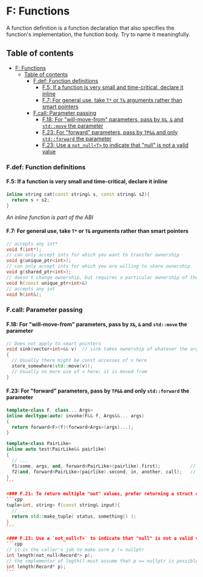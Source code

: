 # F: Functions
A function definition is a function declaration that also specifies the function's implementation, the function body. Try to name it meaningfully.

## Table of contents
- [F: Functions](#f-functions)
  - [Table of contents](#table-of-contents)
    - [F.def: Function definitions](#fdef-function-definitions)
      - [F.5: If a function is very small and time-critical, declare it inline](#f5-if-a-function-is-very-small-and-time-critical-declare-it-inline)
      - [F.7: For general use, take `T*` or `T&` arguments rather than smart pointers](#f7-for-general-use-take-t-or-t-arguments-rather-than-smart-pointers)
    - [F.call: Parameter passing](#fcall-parameter-passing)
      - [F.18: For "will-move-from" parameters, pass by `X&`, `&` and `std::move` the parameter](#f18-for-will-move-from-parameters-pass-by-x--and-stdmove-the-parameter)
      - [F.23: For "forward" parameters, pass by `TP&&` and only `std::forward` the parameter](#f23-for-forward-parameters-pass-by-tp-and-only-stdforward-the-parameter)
      - [F.23: Use a `not_null<T>` to indicate that "null" is not a valid value](#f23-use-a-not_nullt-to-indicate-that-null-is-not-a-valid-value)

### F.def: Function definitions

#### F.5: If a function is very small and time-critical, declare it inline
```cpp
inline string cat(const string& s, const string& s2){
  return s + s2;
}
```
_An inline function is part of the ABI_

#### F.7: For general use, take `T*` or `T&` arguments rather than smart pointers
```cpp
// accepts any int*
void f(int*);
// can only accept ints for which you want to transfer ownership
void g(unique_ptr<int>);
// can only accept ints for which you are willing to share ownership
void g(shared_ptr<int>);
// doesn't change ownership, but requires a particular ownership of the caller
void h(const unique_ptr<int>&)
// accepts any int
void h(int&);
```

### F.call: Parameter passing

#### F.18: For "will-move-from" parameters, pass by `X&`, `&` and `std::move` the parameter

```cpp
// Does not apply to smart pointers
void sink(vector<int>&& v)  // sink takes ownership of whatever the argument owned
{
  // Usually there might be const accesses of v here
  store_somewhere(std::move(v));
  // Usually no more use of v here; it is moved-from
}
```

#### F.23: For "forward" parameters, pass by `TP&&` and only `std::forward` the parameter

```cpp
template<class F, class... Args>
inline decltype(auto) invoke(F&& f, Args&&... args)
{
  return forward<F>(f)(forward<Args>(args)...);
}
```

````cpp
template<class PairLike>
inline auto test(PairLike&& pairlike)
{
  // ...
  f1(some, args, and, forward<PairLike>(pairlike).first);           // forward .first
  f2(and, forward<PairLike>(pairlike).second, in, another, call);   // forward .second
}
```

#### F.21: To return multiple "out" values, prefer returning a struct or tuple
```cpp
tuple<int, string> f(const string& input){
  // ...
  return std::make_tuple( status, something() );
}
```

#### F.23: Use a `not_null<T>` to indicate that "null" is not a valid value
```cpp
// it is the caller's job to make sure p != nullptr
int length(not_null<Record*> p);
// the implementor of legth() must assume that p == nullptr is possible
int length(Record* p);
```
